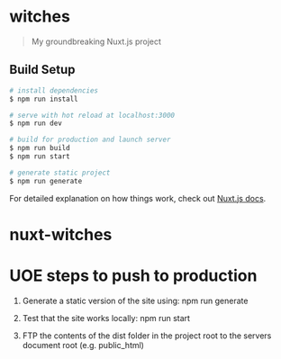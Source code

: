 # witches

> My groundbreaking Nuxt.js project

## Build Setup

``` bash
# install dependencies
$ npm run install

# serve with hot reload at localhost:3000
$ npm run dev

# build for production and launch server
$ npm run build
$ npm run start

# generate static project
$ npm run generate
```

For detailed explanation on how things work, check out [Nuxt.js docs](https://nuxtjs.org).
# nuxt-witches

# UOE steps to push to production

1. Generate a static version of the site using: npm run generate

2. Test that the site works locally: npm run start

2. FTP the contents of the dist folder in the project root to the servers document root (e.g. public_html)